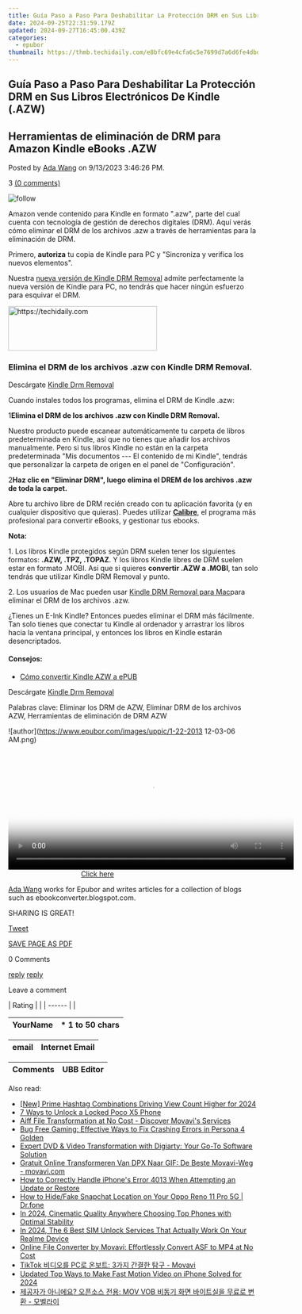 ```yaml
---
title: Guía Paso a Paso Para Deshabilitar La Protección DRM en Sus Libros Electrónicos De Kindle (.AZW)
date: 2024-09-25T22:31:59.179Z
updated: 2024-09-27T16:45:00.439Z
categories:
  - epubor
thumbnail: https://thmb.techidaily.com/e8bfc69e4cfa6c5e7699d7a6d6fe4dbd7b3f6ecf37286ae295fb39576034b13a.jpg
---
```


## Guía Paso a Paso Para Deshabilitar La Protección DRM en Sus Libros Electrónicos De Kindle (.AZW)

## Herramientas de eliminación de DRM para Amazon Kindle eBooks .AZW

Posted by [Ada Wang](https://plus.google.com/+AdaWang/posts) on 9/13/2023 3:46:26 PM.

3 [(0 comments)](http://www.epubor.com/#comment-area) 

![follow](http://www.epubor.com/images/follow.png)

Amazon vende contenido para Kindle en formato ".azw", parte del cual cuenta con tecnología de gestión de derechos digitales (DRM). Aquí verás cómo eliminar el DRM de los archivos .azw a través de herramientas para la eliminación de DRM.

Primero, **autoriza** tu copia de Kindle para PC y "Sincroniza y verifica los nuevos elementos".

Nuestra [nueva versión de Kindle DRM Removal](https://tools.techidaily.com/epubor/products/) admite perfectamente la nueva versión de Kindle para PC, no tendrás que hacer ningún esfuerzo para esquivar el DRM.

<!-- affiliate ads begin -->
<a href="https://wigfever.sjv.io/c/5597632/2005183/22899" target="_top" id="2005183">
  <img src="//a.impactradius-go.com/display-ad/22899-2005183" border="0" alt="https://techidaily.com" width="300" height="90"/>
</a>
<img height="0" width="0" src="https://wigfever.sjv.io/i/5597632/2005183/22899" style="position:absolute;visibility:hidden;" border="0" />
<!-- affiliate ads end -->

### Elimina el DRM de los archivos .azw con Kindle DRM Removal.

Descárgate [Kindle Drm Removal](https://tools.techidaily.com/epubor/products/)

[](https://tools.techidaily.com/epubor/ultimate/) [](https://tools.techidaily.com/epubor/ultimate/) 

Cuando instales todos los programas, elimina el DRM de Kindle .azw:

1**Elimina el DRM de los archivos .azw con Kindle DRM Removal.**

Nuestro producto puede escanear automáticamente tu carpeta de libros predeterminada en Kindle, así que no tienes que añadir los archivos manualmente. Pero si tus libros Kindle no están en la carpeta predeterminada "Mis documentos --- El contenido de mi Kindle", tendrás que personalizar la carpeta de origen en el panel de "Configuración".

2**Haz clic en "Eliminar DRM", luego elimina el DREM de los archivos .azw de toda la carpet.**

Abre tu archivo libre de DRM recién creado con tu aplicación favorita (y en cualquier dispositivo que quieras). Puedes utilizar [**Calibre**](https://tools.techidaily.com/epubor/products/), el programa más profesional para convertir eBooks, y gestionar tus ebooks.

**Nota:**

1\. Los libros Kindle protegidos según DRM suelen tener los siguientes formatos: **.AZW, .TPZ, .TOPAZ**. Y los libros Kindle libres de DRM suelen estar en formato .MOBI. Así que si quieres **convertir .AZW a .MOBI**, tan solo tendrás que utilizar Kindle DRM Removal y punto.

2\. Los usuarios de Mac pueden usar [Kindle DRM Removal para Mac](https://tools.techidaily.com/epubor/products/)para eliminar el DRM de los archivos .azw.

¿Tienes un E-Ink Kindle? Entonces puedes eliminar el DRM más fácilmente. Tan solo tienes que conectar tu Kindle al ordenador y arrastrar los libros hacia la ventana principal, y entonces los libros en Kindle estarán desencriptados.

#### Consejos:

* [Cómo convertir Kindle AZW a ePUB](https://tools.techidaily.com/epubor/products/)

Descárgate [Kindle Drm Removal](https://tools.techidaily.com/epubor/products/)

[](https://tools.techidaily.com/epubor/ultimate/) [](https://tools.techidaily.com/epubor/ultimate/) 

Palabras clave: Eliminar los DRM de AZW, Eliminar DRM de los archivos AZW, Herramientas de eliminación de DRM AZW

![author](https://www.epubor.com/images/uppic/1-22-2013 12-03-06 AM.png)

<!-- affiliate ads begin -->
<span id="1983552">
					<video width="576" height="240" style="cursor:pointer"
           poster="//a.impactradius-go.com/display-clicktoplayimage/1983552.png"
           onclick="if(!this.playClicked){this.play();this.setAttribute('controls',true);this.playClicked=true;}">
	   <source src="//a.impactradius-go.com/display-ad/22993-1983552">
	   <img src="//a.impactradius-go.com/display-clicktoplayimage/1983552.png" style="border: none; height: 100%; width: 100%; object-fit: contain">
	</video>
	<div style="width:360px;text-align:center"><a href="javascript:window.open(decodeURIComponent('https%3A%2F%2Fhomestyler.sjv.io%2Fc%2F5597632%2F1983552%2F22993'), '_blank');void(0);">Click here</a></div>
</span>
<img height="0" width="0" src="https://imp.pxf.io/i/5597632/1983552/22993" style="position:absolute;visibility:hidden;" border="0" />
<!-- affiliate ads end -->

[Ada Wang](https://plus.google.com/+AdaWang/posts) works for Epubor and writes articles for a collection of blogs such as ebookconverter.blogspot.com.

SHARING IS GREAT!

[Tweet](https://twitter.com/share) 

[SAVE PAGE AS PDF](https://tools.techidaily.com/epubor/products/) 

0 Comments

[reply](https://tools.techidaily.com/epubor/products/) [reply](https://tools.techidaily.com/epubor/products/) 

Leave a comment

| Rating |  |
| ------ |  |

| YourName | \*  1 to 50 chars |
| -------- | ----------------- |

| email | Internet Email |
| ----- | -------------- |

| Comments | UBB Editor |
| -------- | ---------- |

<ins class="adsbygoogle"
     style="display:block"
     data-ad-format="autorelaxed"
     data-ad-client="ca-pub-7571918770474297"
     data-ad-slot="1223367746"></ins>

<ins class="adsbygoogle"
     style="display:block"
     data-ad-client="ca-pub-7571918770474297"
     data-ad-slot="8358498916"
     data-ad-format="auto"
     data-full-width-responsive="true"></ins>

<span class="atpl-alsoreadstyle">Also read:</span>
<div><ul>
<li><a href="https://youtube-data.techidaily.com/rime-hashtag-combinations-driving-view-count-higher-for-2024/"><u>[New] Prime Hashtag Combinations Driving View Count Higher for 2024</u></a></li>
<li><a href="https://easy-unlock-android.techidaily.com/7-ways-to-unlock-a-locked-poco-x5-phone-by-drfone-android/"><u>7 Ways to Unlock a Locked Poco X5 Phone</u></a></li>
<li><a href="https://solve-howtos.techidaily.com/aiff-file-transformation-at-no-cost-discover-movavis-services/"><u>Aiff File Transformation at No Cost - Discover Movavi's Services</u></a></li>
<li><a href="https://win-solutions.techidaily.com/bug-free-gaming-effective-ways-to-fix-crashing-errors-in-persona-4-golden/"><u>Bug Free Gaming: Effective Ways to Fix Crashing Errors in Persona 4 Golden</u></a></li>
<li><a href="https://blog-min.techidaily.com/expert-dvd-and-video-transformation-with-digiarty-your-go-to-software-solution/"><u>Expert DVD & Video Transformation with Digiarty: Your Go-To Software Solution</u></a></li>
<li><a href="https://solve-howtos.techidaily.com/gratuit-online-transformeren-van-dpx-naar-gif-de-beste-movavi-weg-movavicom/"><u>Gratuit Online Transformeren Van DPX Naar GIF: De Beste Movavi-Weg - movavi.com</u></a></li>
<li><a href="https://fox-that.techidaily.com/how-to-correctly-handle-iphones-error-4013-when-attempting-an-update-or-restore/"><u>How to Correctly Handle iPhone's Error 4013 When Attempting an Update or Restore</u></a></li>
<li><a href="https://location-social.techidaily.com/how-to-hidefake-snapchat-location-on-your-oppo-reno-11-pro-5g-drfone-by-drfone-virtual-android/"><u>How to Hide/Fake Snapchat Location on Your Oppo Reno 11 Pro 5G | Dr.fone</u></a></li>
<li><a href="https://extra-information.techidaily.com/in-2024-cinematic-quality-anywhere-choosing-top-phones-with-optimal-stability/"><u>In 2024, Cinematic Quality Anywhere Choosing Top Phones with Optimal Stability</u></a></li>
<li><a href="https://sim-unlock.techidaily.com/in-2024-the-6-best-sim-unlock-services-that-actually-work-on-your-realme-device-by-drfone-android/"><u>In 2024, The 6 Best SIM Unlock Services That Actually Work On Your Realme Device</u></a></li>
<li><a href="https://solve-howtos.techidaily.com/online-file-converter-by-movavi-effortlessly-convert-asf-to-mp4-at-no-cost/"><u>Online File Converter by Movavi: Effortlessly Convert ASF to MP4 at No Cost</u></a></li>
<li><a href="https://solve-howtos.techidaily.com/tiktok-pc-3-movavi/"><u>TikTok 비디오를 PC로 온보트: 3가지 간결한 탐구 - Movavi</u></a></li>
<li><a href="https://ai-video-editing.techidaily.com/updated-top-ways-to-make-fast-motion-video-on-iphone-solved-for-2024/"><u>Updated Top Ways to Make Fast Motion Video on iPhone Solved for 2024</u></a></li>
<li><a href="https://solve-howtos.techidaily.com/1726223917512-mov-vob/"><u>제공자가 아니에요? 오픈소스 전용: MOV VOB 비동기 화면 바이트실을 무료로 변환 - 모벨라이</u></a></li>
</ul></div>

